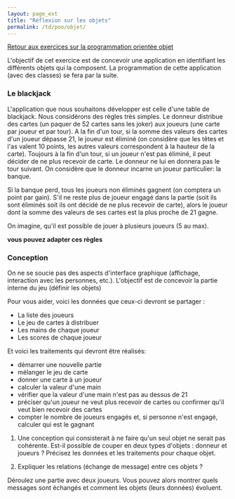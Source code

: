 ```yaml
---
layout: page_ext
title: "Réflexion sur les objets"
permalink: /td/poo/objet/
---
```


[Retour aux exercices sur la programmation orientée objet](../)

L'objectif de cet exercice est de concevoir une application en identifiant les différents objets qui la composent. La programmation de cette application (avec des classes) se fera par la suite.

### Le blackjack

L'application que nous souhaitons développer est celle d'une table de blackjack. Nous considérons des règles très simples. Le donneur distribue des cartes (un paquer de 52 cartes sans les joker) aux joueurs (une carte par joueur et par tour). A la fin d'un tour, si la somme des valeurs des cartes d'un joueur dépasse 21, le joueur est éliminé (on considère que les têtes et l'as valent 10 points, les autres valeurs correspondent à la hauteur de la carte).
Toujours à la fin d'un tour, si un joueur n'est pas éliminé, il peut décider de ne plus recevoir de carte. Le donneur ne lui en donnera pas le tour suivant.
On considère que le donneur incarne un joueur particulier: la banque.

Si la banque perd, tous les joueurs non éliminés gagnent (on comptera un point par gain).
S'il ne reste plus de joueur engagé dans la partie (soit ils sont éliminés soit ils ont décidé de ne plus recevoir de carte), alors le joueur dont la somme des valeurs de ses cartes est la plus proche de 21 gagne.

On imagine, qu'il est possible de jouer à plusieurs joueurs (5 au max).

__vous pouvez adapter ces règles__

### Conception 

On ne se soucie pas des aspects d'interface graphique (affichage, interaction avec les personnes, etc.).
L'objectif est de concevoir la partie interne du jeu (définir les objets)

Pour vous aider, voici les données que ceux-ci devront se partager :

* La liste des joueurs
* Le jeu de cartes à distribuer
* Les mains de chaque joueur
* Les scores de chaque joueur

Et voici les traitements qui devront être réalisés:

* démarrer une nouvelle partie
* mélanger le jeu de carte
* donner une carte à un joueur
* calculer la valeur d'une main
* vérifier que la valeur d'une main n'est pas au dessus de 21
* préciser qu'un joueur ne veut plus recevoir de cartes ou confirmer qu'il veut bien recevoir des cartes
* compter le nombre de joueurs engagés et, si personne n'est engagé, calculer qui est le gagnant



1. Une conception qui consisterait à ne faire qu'un seul objet ne serait pas cohérente. Est-il possible de couper en deux types d'objets : donneur et joueurs ? Précisez les données et les traitements pour chaque objet.


2. Expliquer les relations (échange de message) entre ces objets ?

Déroulez une partie avec deux joueurs. Vous pouvez alors montrer quels messages sont échangés et comment les objets (leurs données) évoluent.

